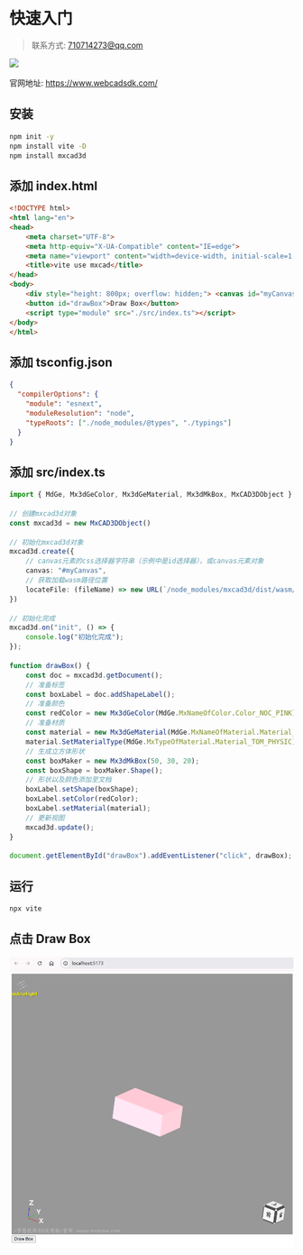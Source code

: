 
# 快速入门

> 联系方式: 710714273@qq.com

![](https://www.webcadsdk.com/img/WX-Two-dimensional-code.png)

官网地址: <https://www.webcadsdk.com/>

## 安装

```sh
npm init -y
npm install vite -D
npm install mxcad3d
```

## 添加 index.html

```html
<!DOCTYPE html>
<html lang="en">
<head>
    <meta charset="UTF-8">
    <meta http-equiv="X-UA-Compatible" content="IE=edge">
    <meta name="viewport" content="width=device-width, initial-scale=1.0">
    <title>vite use mxcad</title>
</head>
<body>
    <div style="height: 800px; overflow: hidden;"> <canvas id="myCanvas"></canvas></div>
    <button id="drawBox">Draw Box</button>
    <script type="module" src="./src/index.ts"></script>
</body>
</html>
```
## 添加 tsconfig.json

```json
{
  "compilerOptions": {
    "module": "esnext",
    "moduleResolution": "node",
    "typeRoots": ["./node_modules/@types", "./typings"]
  }
}
```
## 添加 src/index.ts

```ts
import { MdGe, Mx3dGeColor, Mx3dGeMaterial, Mx3dMkBox, MxCAD3DObject } from "mxcad3d"

// 创建mxcad3d对象
const mxcad3d = new MxCAD3DObject()

// 初始化mxcad3d对象
mxcad3d.create({
    // canvas元素的css选择器字符串（示例中是id选择器），或canvas元素对象
    canvas: "#myCanvas",
    // 获取加载wasm路径位置
    locateFile: (fileName) => new URL(`/node_modules/mxcad3d/dist/wasm/3d/${fileName}`, import.meta.url).href,
})

// 初始化完成
mxcad3d.on("init", () => {
    console.log("初始化完成");
});

function drawBox() {
    const doc = mxcad3d.getDocument();
    // 准备标签
    const boxLabel = doc.addShapeLabel();
    // 准备颜色
    const redColor = new Mx3dGeColor(MdGe.MxNameOfColor.Color_NOC_PINK);
    // 准备材质
    const material = new Mx3dGeMaterial(MdGe.MxNameOfMaterial.Material_NOM_Gold);
    material.SetMaterialType(MdGe.MxTypeOfMaterial.Material_TOM_PHYSIC);
    // 生成立方体形状
    const boxMaker = new Mx3dMkBox(50, 30, 20);
    const boxShape = boxMaker.Shape();
    // 形状以及颜色添加至文档
    boxLabel.setShape(boxShape);
    boxLabel.setColor(redColor);
    boxLabel.setMaterial(material);
    // 更新视图
    mxcad3d.update();
}

document.getElementById("drawBox").addEventListener("click", drawBox);
```

## 运行

```sh
npx vite
```

## 点击 Draw Box

![图片](./docs3d/assets/images/ReadMe/image001.png)